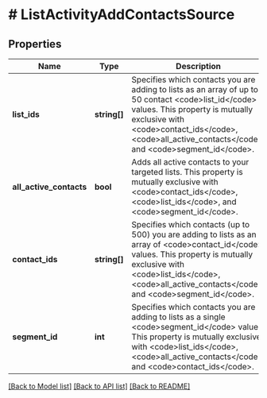 # # ListActivityAddContactsSource

## Properties

Name | Type | Description | Notes
------------ | ------------- | ------------- | -------------
**list_ids** | **string[]** | Specifies which contacts you are adding to lists as an array of up to 50 contact &lt;code&gt;list_id&lt;/code&gt; values. This property is mutually exclusive with &lt;code&gt;contact_ids&lt;/code&gt;, &lt;code&gt;all_active_contacts&lt;/code&gt;, and &lt;code&gt;segment_id&lt;/code&gt;. | [optional]
**all_active_contacts** | **bool** | Adds all active contacts to your targeted lists. This property is mutually exclusive with &lt;code&gt;contact_ids&lt;/code&gt;, &lt;code&gt;list_ids&lt;/code&gt;, and &lt;code&gt;segment_id&lt;/code&gt;. | [optional] [default to false]
**contact_ids** | **string[]** | Specifies which contacts (up to 500) you are adding to lists as an array of &lt;code&gt;contact_id&lt;/code&gt; values. This property is mutually exclusive with &lt;code&gt;list_ids&lt;/code&gt;, &lt;code&gt;all_active_contacts&lt;/code&gt;, and &lt;code&gt;segment_id&lt;/code&gt;. | [optional]
**segment_id** | **int** | Specifies which contacts you are adding to lists as a single &lt;code&gt;segment_id&lt;/code&gt; value. This property is mutually exclusive with &lt;code&gt;list_ids&lt;/code&gt;, &lt;code&gt;all_active_contacts&lt;/code&gt;, and &lt;code&gt;contact_ids&lt;/code&gt;. | [optional]

[[Back to Model list]](../../README.md#models) [[Back to API list]](../../README.md#endpoints) [[Back to README]](../../README.md)
